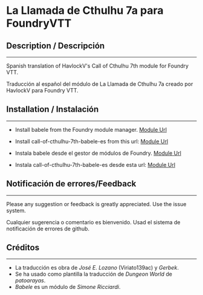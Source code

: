 # La Llamada de Cthulhu 7a para FoundryVTT

## Description / Descripción
----
Spanish translation of HavlockV's Call of Cthulhu 7th module for Foundry VTT.

Traducción al español del módulo de La Llamada de Cthulhu 7a creado por HavlockV para Foundry VTT.

## Installation / Instalación
----
* Install babele from the Foundry module manager.
[Module Url](https://gitlab.com/riccisi/foundryvtt-babele)
* Install call-of-cthulhu-7th-babele-es from this url:
[Module Url](https://raw.githubusercontent.com/lozalojo/call-of-cthulhu-7th-babele-es/master/module.json)

* Instala babele desde el gestor de módulos de Foundry.
[Module Url](https://gitlab.com/riccisi/foundryvtt-babele)
* Instala call-of-cthulhu-7th-babele-es desde esta url:
[Module Url](https://raw.githubusercontent.com/lozalojo/call-of-cthulhu-7th-babele-es/master/module.json)

## Notificación de errores/Feedback
----
Please any suggestion or feedback is greatly appreciated. Use the issue system.

Cualquier sugerencia o comentario es bienvenido. Usad el sistema de notificación de errores de github.

## Créditos
----
* La traducción es obra de *José E. Lozano* (Viriato139ac) y *Gerbek*.
* Se ha usado como plantilla la traducción de *Dungeon World* de *patoarayas*.
* *Babele* es un módulo de *Simone Ricciardi*.